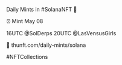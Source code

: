 Daily Mints in #SolanaNFT 🚀

⏰ Mint May 08

16UTC @SolDerps
20UTC @LasVensusGirls

🔗 thunft.com/daily-mints/solana

#NFTCollections